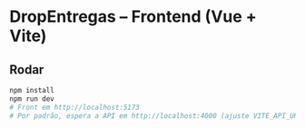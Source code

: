 # DropEntregas – Frontend (Vue + Vite)
## Rodar
```bash
npm install
npm run dev
# Front em http://localhost:5173
# Por padrão, espera a API em http://localhost:4000 (ajuste VITE_API_URL no .env)
```
